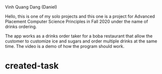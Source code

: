 Vinh Quang Dang (Daniel)

Hello, this is one of my solo projects and this one is a project for Advanced Placement Computer Science Principles in Fall 2020 under the name of drinks ordering. 

The app works as a drinks order taker for a boba restaurant that allow the customer to customize ice and sugars and order multiple drinks at the same time. The video is a demo of how the program should work. 
# created-task
